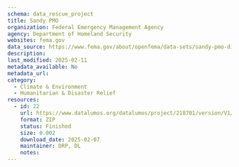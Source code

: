 ```yaml
---
schema: data_rescue_project 
title: Sandy PMO
organization: Federal Emergency Management Agency
agency: Department of Homeland Security
websites: fema.gov
data_source: https://www.fema.gov/about/openfema/data-sets/sandy-pmo-disaster-relief-appropriations-act-2013-sandy-supplemental-bill
description: 
last_modified: 2025-02-11
metadata_available: No
metadata_url: 
category:
  - Climate & Environment 
  - Humanitarian & Disaster Relief 
resources:
  - id: 22
    url: https://www.datalumos.org/datalumos/project/218701/version/V1/view
    format: ZIP
    status: Finished
    size: 0.002
    download_date: 2025-02-07
    maintainer: DRP, DL
    notes: 
---
```

